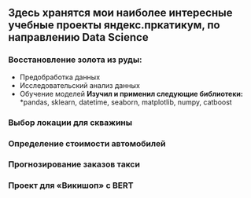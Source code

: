 ## Здесь хранятся мои наиболее интересные учебные проекты яндекс.пркатикум, по направлению Data Science

### Восстановление золота из руды:
- Предобработка данных
- Исследовательский анализ данных
- Обучение моделей
**Изучил и применил следующие библиотеки:**
*pandas, sklearn, datetime, seaborn, matplotlib, numpy, catboost 

### Выбор локации для скважины


### Определение стоимости автомобилей


### Прогнозирование заказов такси


### Проект для «Викишоп» c BERT

